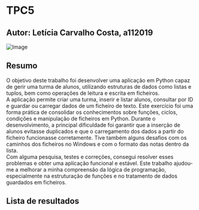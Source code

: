 # TPC5
## Autor: Letícia Carvalho Costa, a112019
![Image](https://github.com/user-attachments/assets/8ff4eab7-81c8-4258-a209-545291ab0c84)
## Resumo
O objetivo deste trabalho foi desenvolver uma aplicação em Python capaz de gerir uma turma de alunos, utilizando estruturas de dados como listas e tuplos, bem como operações de leitura e escrita em ficheiros.  
A aplicação permite criar uma turma, inserir e listar alunos, consultar por ID e guardar ou carregar dados de um ficheiro de texto. Este exercício foi uma forma prática de consolidar os conhecimentos sobre funções, ciclos, condições e manipulação de ficheiros em Python.
Durante o desenvolvimento, a principal dificuldade foi garantir que a inserção de alunos evitasse duplicados e que o carregamento dos dados a partir do ficheiro funcionasse corretamente. Tive também alguns desafios com os caminhos dos ficheiros no Windows e com o formato das notas dentro da lista.  
Com alguma pesquisa, testes e correções, consegui resolver esses problemas e obter uma aplicação funcional e estável. Este trabalho ajudou-me a melhorar a minha compreensão da lógica de programação, especialmente na estruturação de funções e no tratamento de dados guardados em ficheiros.
## Lista de resultados

